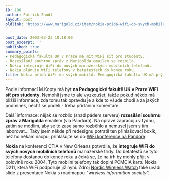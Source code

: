 ```yaml
---
ID: 186
author: Patrick Zandl
layout: post
oldlink: 'https://www.marigold.cz/item/nokia-prida-wifi-do-svych-mobilu-pedagogicka-fakulta-uk-ma-pry-wifi

  '
post_date: 2003-03-23 10:18:00
post_excerpt: ''
published: true
summary_points:
- Pedagogická fakulta UK v Praze má mít WiFi síť pro studenty.
- Rozesílání souhrnu zpráv z Marigolda emailem se rozbilo.
- Nokia integruje WiFi do nových manažerských mobilních telefonů.
- Nokia plánuje WiFi telefony v betatestech do konce roku.
title: Nokia přidá WiFi do svých mobilů. Pedagogická fakulta UK má prý WiFi
---
```


<p>
Podle informací M.Kopty má být <STRONG>na Pedagogické fakultě UK v Praze WiFi síť pro studenty</STRONG>. Nemohli jsme to ale vyzkoušet, takže pokud někdo má bližší informace, zda tomu tak opravdu je a kde to všude chodí a za jakých podmínek, něchť se podělí - třeba přidáním komentáře. </p>

<p>
Další informace: nějak se rozbilo (snad pádem serveru) <STRONG>rozesílání souhrnu zpráv z Marigolda</STRONG> emailem (via Pandora). Na opravě zapracuju v týdnu, zatím se modlím, aby se to zase samo rozběhlo a nemusel jsem s tím laborovat... Taky jsem někde při redesignu potratil ten přihlašovací boxík, než ho někam nacpu, přihlašujte se do <A href="http://www.pandora.cz/conference/wifi" target=_blank>WiFi konference na Pandoře</A>.</p>

<p>
<STRONG>Nokia</STRONG> na konferenci CTIA v New Orleans potvrdila, že <STRONG>integruje WiFi do svých nových mobilních telefonů</STRONG> manažerské třídy. Do betatestů se tyto telefony dostanou do konce roku a čeká se, že na trh by mohly přijít v polovině roku 2004. Tyto mobilní telefony tak doplní PCMCIA kartu Nokia D211, která WiFi podporuje již nyní. Zdroj <A href="http://www.nordicwirelesswatch.com/wireless/story.html?story_id=2910" target=_blank>Nordic Wireless Watch</A> také uvádí slide z presentace Nokia s roadmapou <EM>"wireless information society"...</EM></p>